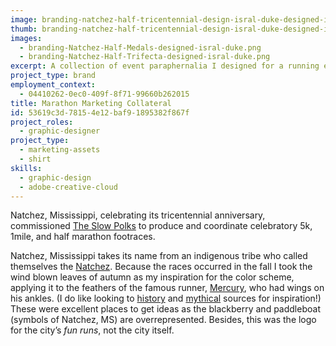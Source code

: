 ```yaml
---
image: branding-natchez-half-tricentennial-design-isral-duke-designed-isral-duke.png
thumb: branding-natchez-half-tricentennial-design-isral-duke-designed-isral-duke-t.png
images:
  - branding-Natchez-Half-Medals-designed-isral-duke.png
  - branding-Natchez-Half-Trifecta-designed-isral-duke.png
excerpt: A collection of event paraphernalia I designed for a running event celebrating a civic anniversary.
project_type: brand
employment_context:
  - 04410262-0ec0-409f-8f71-99660b262015
title: Marathon Marketing Collateral
id: 53619c3d-7815-4e12-baf9-1895382f867f
project_roles:
  - graphic-designer
project_type:
  - marketing-assets
  - shirt
skills:
  - graphic-design
  - adobe-creative-cloud
---
```

<p>Natchez, Mississippi, celebrating its tricentennial anniversary, commissioned <a href="http://theslowpolks.com/" target="_blank">The Slow Polks</a> to produce and coordinate celebratory 5k, 1mile, and half marathon footraces.
</p>
<p>Natchez, Mississippi takes its name from an indigenous tribe who called themselves the <a href="https://en.wikipedia.org/wiki/Natchez_people" target="_blank">Natchez</a>. Because the races occurred in the fall I took the wind blown leaves of autumn as my inspiration for the color scheme, applying it to the feathers of the famous runner, <a href="https://en.wikipedia.org/wiki/Mercury_(mythology)" target="_blank">Mercury</a>, who had wings on his ankles. (I do like looking to <a href="/work-samples/book-cover-zombie-and-human-history" target="_blank">history</a> and <a href="/work-samples/wine-label" target="_blank">mythical</a> sources for inspiration!) These were excellent places to get ideas as the blackberry and paddleboat (symbols of Natchez, MS) are overrepresented. Besides, this was the logo for the city’s <em>fun runs</em>, not the city itself.
</p>
